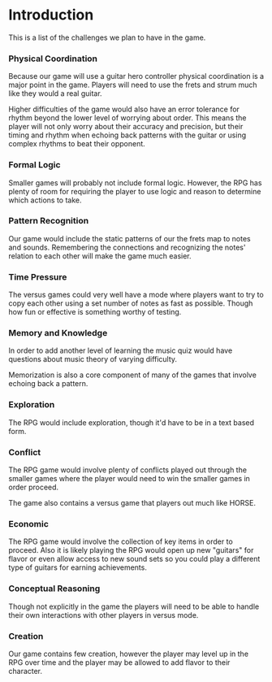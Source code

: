 # Introduction #

This is a list of the challenges we plan to have in the game.

### Physical Coordination ###

Because our game will use a guitar hero controller physical coordination is a major point in the game. Players will need to use the frets and strum much like they would a real guitar.

Higher difficulties of the game would also have an error tolerance for rhythm beyond the lower level of worrying about order. This means the player will not only worry about their accuracy and precision, but their timing and rhythm when echoing back patterns with the guitar or using complex rhythms to beat their opponent.

### Formal Logic ###

Smaller games will probably not include formal logic. However, the RPG has plenty of room for requiring the player to use logic and reason to determine which actions to take.

### Pattern Recognition ###

Our game would include the static patterns of our the frets map to notes and sounds. Remembering the connections and recognizing the notes' relation to each other will make the game much easier.

### Time Pressure ###

The versus games could very well have a mode where players want to try to copy each other using a set number of notes as fast as possible. Though how fun or effective is something worthy of testing.

### Memory and Knowledge ###

In order to add another level of learning the music quiz would have questions about music theory of varying difficulty.

Memorization is also a core component of many of the games that involve echoing back a pattern.

### Exploration ###

The RPG would include exploration, though it'd have to be in a text based form.

### Conflict ###

The RPG game would involve plenty of conflicts played out through the smaller games where the player would need to win the smaller games in order proceed.

The game also contains a versus game that players out much like HORSE.

### Economic ###

The RPG game would involve the collection of key items in order to proceed. Also it is likely playing the RPG would open up new "guitars" for flavor or even allow access to new sound sets so you could play a different type of guitars for earning achievements.

### Conceptual Reasoning ###

Though not explicitly in the game the players will need to be able to handle their own interactions with other players in versus mode.

### Creation ###

Our game contains few creation, however the player may level up in the RPG over time and the player may be allowed to add flavor to their character.